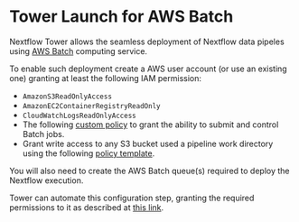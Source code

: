 # Tower Launch for AWS Batch

Nextflow Tower allows the seamless deployment of Nextflow data pipeles 
using [AWS Batch](https://aws.amazon.com/batch/) computing service. 

To enable such deployment create a AWS user account (or use an existing one)
granting at least the following IAM permission: 

- `AmazonS3ReadOnlyAccess` 
- `AmazonEC2ContainerRegistryReadOnly`
- `CloudWatchLogsReadOnlyAccess` 
- The following [custom policy](launch-policy.json) to grant the ability to submit and control Batch jobs.
- Grant write access to any S3 bucket used a pipeline work directory using the following [policy template](s3-bucket-write.json). 


You will also need to create the AWS Batch queue(s) required to deploy the Nextflow execution. 

Tower can automate this configuration step, granting the required permissions to it as described 
at [this link](../forge/README.md).
